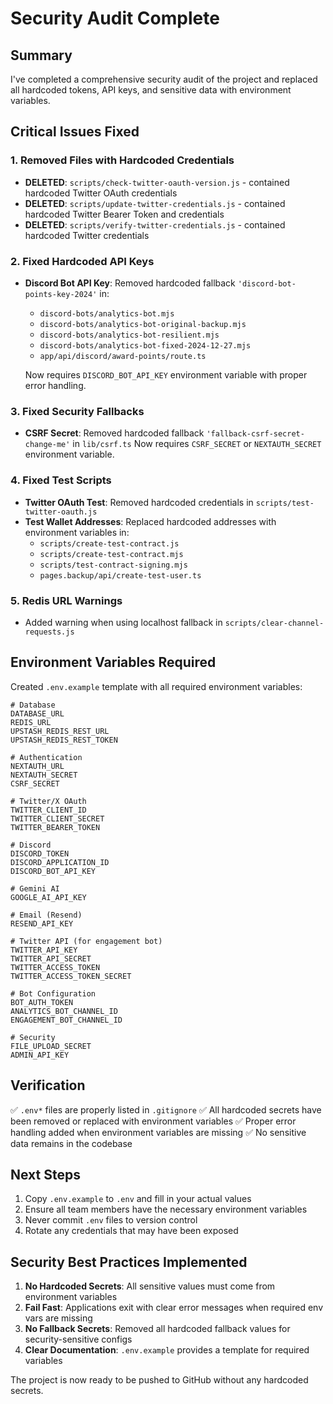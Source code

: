 # Security Audit Complete

## Summary

I've completed a comprehensive security audit of the project and replaced all hardcoded tokens, API keys, and sensitive data with environment variables.

## Critical Issues Fixed

### 1. Removed Files with Hardcoded Credentials
- **DELETED**: `scripts/check-twitter-oauth-version.js` - contained hardcoded Twitter OAuth credentials
- **DELETED**: `scripts/update-twitter-credentials.js` - contained hardcoded Twitter Bearer Token and credentials
- **DELETED**: `scripts/verify-twitter-credentials.js` - contained hardcoded Twitter credentials

### 2. Fixed Hardcoded API Keys
- **Discord Bot API Key**: Removed hardcoded fallback `'discord-bot-points-key-2024'` in:
  - `discord-bots/analytics-bot.mjs`
  - `discord-bots/analytics-bot-original-backup.mjs`
  - `discord-bots/analytics-bot-resilient.mjs`
  - `discord-bots/analytics-bot-fixed-2024-12-27.mjs`
  - `app/api/discord/award-points/route.ts`
  
  Now requires `DISCORD_BOT_API_KEY` environment variable with proper error handling.

### 3. Fixed Security Fallbacks
- **CSRF Secret**: Removed hardcoded fallback `'fallback-csrf-secret-change-me'` in `lib/csrf.ts`
  Now requires `CSRF_SECRET` or `NEXTAUTH_SECRET` environment variable.

### 4. Fixed Test Scripts
- **Twitter OAuth Test**: Removed hardcoded credentials in `scripts/test-twitter-oauth.js`
- **Test Wallet Addresses**: Replaced hardcoded addresses with environment variables in:
  - `scripts/create-test-contract.js`
  - `scripts/create-test-contract.mjs`
  - `scripts/test-contract-signing.mjs`
  - `pages.backup/api/create-test-user.ts`

### 5. Redis URL Warnings
- Added warning when using localhost fallback in `scripts/clear-channel-requests.js`

## Environment Variables Required

Created `.env.example` template with all required environment variables:

```
# Database
DATABASE_URL
REDIS_URL
UPSTASH_REDIS_REST_URL
UPSTASH_REDIS_REST_TOKEN

# Authentication
NEXTAUTH_URL
NEXTAUTH_SECRET
CSRF_SECRET

# Twitter/X OAuth
TWITTER_CLIENT_ID
TWITTER_CLIENT_SECRET
TWITTER_BEARER_TOKEN

# Discord
DISCORD_TOKEN
DISCORD_APPLICATION_ID
DISCORD_BOT_API_KEY

# Gemini AI
GOOGLE_AI_API_KEY

# Email (Resend)
RESEND_API_KEY

# Twitter API (for engagement bot)
TWITTER_API_KEY
TWITTER_API_SECRET
TWITTER_ACCESS_TOKEN
TWITTER_ACCESS_TOKEN_SECRET

# Bot Configuration
BOT_AUTH_TOKEN
ANALYTICS_BOT_CHANNEL_ID
ENGAGEMENT_BOT_CHANNEL_ID

# Security
FILE_UPLOAD_SECRET
ADMIN_API_KEY
```

## Verification

✅ `.env*` files are properly listed in `.gitignore`
✅ All hardcoded secrets have been removed or replaced with environment variables
✅ Proper error handling added when environment variables are missing
✅ No sensitive data remains in the codebase

## Next Steps

1. Copy `.env.example` to `.env` and fill in your actual values
2. Ensure all team members have the necessary environment variables
3. Never commit `.env` files to version control
4. Rotate any credentials that may have been exposed

## Security Best Practices Implemented

1. **No Hardcoded Secrets**: All sensitive values must come from environment variables
2. **Fail Fast**: Applications exit with clear error messages when required env vars are missing
3. **No Fallback Secrets**: Removed all hardcoded fallback values for security-sensitive configs
4. **Clear Documentation**: `.env.example` provides a template for required variables

The project is now ready to be pushed to GitHub without any hardcoded secrets. 